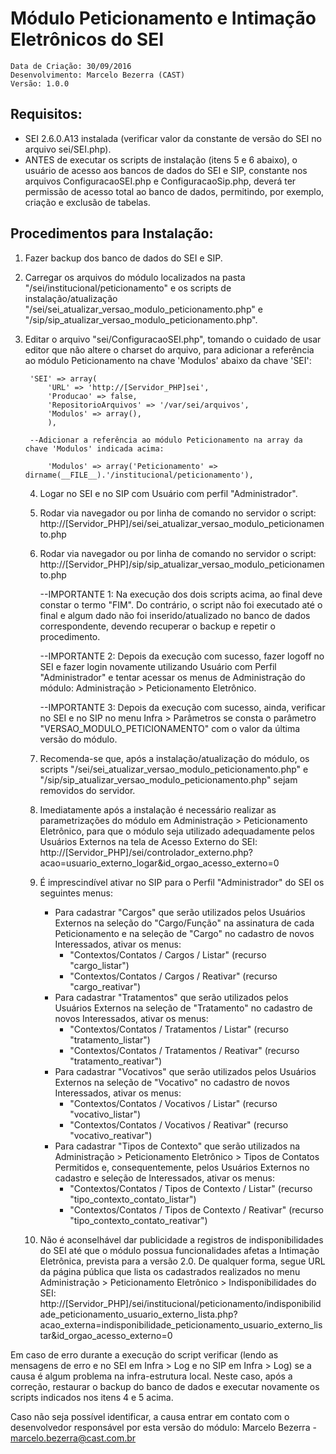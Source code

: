 # Módulo Peticionamento e Intimação Eletrônicos do SEI

	Data de Criação: 30/09/2016
	Desenvolvimento: Marcelo Bezerra (CAST)
	Versão: 1.0.0

## Requisitos:
- SEI 2.6.0.A13 instalada (verificar valor da constante de versão do SEI no arquivo sei/SEI.php).
- ANTES de executar os scripts de instalação (itens 5 e 6 abaixo), o usuário de acesso aos bancos de dados do SEI e SIP, constante nos arquivos ConfiguracaoSEI.php e ConfiguracaoSip.php, deverá ter permissão de acesso total ao banco de dados, permitindo, por exemplo, criação e exclusão de tabelas.

## Procedimentos para Instalação:

1. Fazer backup dos banco de dados do SEI e SIP.
2. Carregar os arquivos do módulo localizados na pasta "/sei/institucional/peticionamento" e os scripts de instalação/atualização "/sei/sei_atualizar_versao_modulo_peticionamento.php" e "/sip/sip_atualizar_versao_modulo_peticionamento.php".
3. Editar o arquivo "sei/ConfiguracaoSEI.php", tomando o cuidado de usar editor que não altere o charset do arquivo, para adicionar a referência ao módulo Peticionamento na chave 'Modulos' abaixo da chave 'SEI':

		'SEI' => array(
			'URL' => 'http://[Servidor_PHP]sei',
			'Producao' => false,
			'RepositorioArquivos' => '/var/sei/arquivos',
			'Modulos' => array(),
			),
		
		--Adicionar a referência ao módulo Peticionamento na array da chave 'Modulos' indicada acima:
			
			'Modulos' => array('Peticionamento' => dirname(__FILE__).'/institucional/peticionamento'),

	4) Logar no SEI e no SIP com Usuário com perfil "Administrador".
	
	5) Rodar via navegador ou por linha de comando no servidor o script: http://[Servidor_PHP]/sei/sei_atualizar_versao_modulo_peticionamento.php
	
	6) Rodar via navegador ou por linha de comando no servidor o script: http://[Servidor_PHP]/sip/sip_atualizar_versao_modulo_peticionamento.php
	
		--IMPORTANTE 1: Na execução dos dois scripts acima, ao final deve constar o termo "FIM". Do contrário, o script não foi executado até o final e algum dado não foi inserido/atualizado no banco de dados correspondente, devendo recuperar o backup e repetir o procedimento.
	
		--IMPORTANTE 2: Depois da execução com sucesso, fazer logoff no SEI e fazer login novamente utilizando Usuário com Perfil "Administrador" e tentar acessar os menus de Administração do módulo: Administração > Peticionamento Eletrônico.
		
		--IMPORTANTE 3: Depois da execução com sucesso, ainda, verificar no SEI e no SIP no menu Infra > Parâmetros se consta o parâmetro "VERSAO_MODULO_PETICIONAMENTO" com o valor da última versão do módulo.

	7) Recomenda-se que, após a instalação/atualização do módulo, os scripts "/sei/sei_atualizar_versao_modulo_peticionamento.php" e "/sip/sip_atualizar_versao_modulo_peticionamento.php" sejam removidos do servidor.
	
	8) Imediatamente após a instalação é necessário realizar as parametrizações do módulo em Administração > Peticionamento Eletrônico, para que o módulo seja utilizado adequadamente pelos Usuários Externos na tela de Acesso Externo do SEI: http://[Servidor_PHP]/sei/controlador_externo.php?acao=usuario_externo_logar&id_orgao_acesso_externo=0

	9) É imprescindível ativar no SIP para o Perfil "Administrador" do SEI os seguintes menus:
		- Para cadastrar "Cargos" que serão utilizados pelos Usuários Externos na seleção do "Cargo/Função" na assinatura de cada Peticionamento e na seleção de "Cargo" no cadastro de novos Interessados, ativar os menus:
			- "Contextos/Contatos / Cargos / Listar" (recurso "cargo_listar")
			- "Contextos/Contatos / Cargos / Reativar" (recurso "cargo_reativar")
		- Para cadastrar "Tratamentos" que serão utilizados pelos Usuários Externos na seleção de "Tratamento" no cadastro de novos Interessados, ativar os menus:
			- "Contextos/Contatos / Tratamentos / Listar" (recurso "tratamento_listar")
			- "Contextos/Contatos / Tratamentos / Reativar" (recurso "tratamento_reativar")
		- Para cadastrar "Vocativos" que serão utilizados pelos Usuários Externos na seleção de "Vocativo" no cadastro de novos Interessados, ativar os menus:
			- "Contextos/Contatos / Vocativos / Listar" (recurso "vocativo_listar")
			- "Contextos/Contatos / Vocativos / Reativar" (recurso "vocativo_reativar")
		- Para cadastrar "Tipos de Contexto" que serão utilizados na Administração > Peticionamento Eletrônico > Tipos de Contatos Permitidos e, consequentemente, pelos Usuários Externos no cadastro e seleção de Interessados, ativar os menus:
			- "Contextos/Contatos / Tipos de Contexto / Listar" (recurso "tipo_contexto_contato_listar")
			- "Contextos/Contatos / Tipos de Contexto / Reativar" (recurso "tipo_contexto_contato_reativar")

	10) Não é aconselhável dar publicidade a registros de indisponibilidades do SEI até que o módulo possua funcionalidades afetas a Intimação Eletrônica, prevista para a versão 2.0. De qualquer forma, segue URL da página pública que lista os cadastrados realizados no menu Administração > Peticionamento Eletrônico > Indisponibilidades do SEI: http://[Servidor_PHP]/sei/institucional/peticionamento/indisponibilidade_peticionamento_usuario_externo_lista.php?acao_externa=indisponibilidade_peticionamento_usuario_externo_listar&id_orgao_acesso_externo=0


Em caso de erro durante a execução do script verificar (lendo as mensagens de erro e no SEI em Infra > Log e no SIP em Infra > Log) se a causa é algum problema na infra-estrutura local. Neste caso, após a correção, restaurar o backup do banco de dados e executar novamente os scripts indicados nos itens 4 e 5 acima.

Caso não seja possível identificar, a causa entrar em contato com o desenvolvedor responsável por esta versão do módulo: Marcelo Bezerra - marcelo.bezerra@cast.com.br
